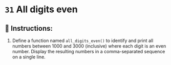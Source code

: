 # `31` All digits even

## 📝 Instructions:

1. Define a function named `all_digits_even()` to identify and print all numbers between 1000 and 3000 (inclusive) where each digit is an even number.
Display the resulting numbers in a comma-separated sequence on a single line.
